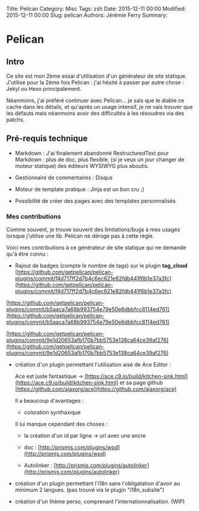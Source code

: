 Title: Pelican
Category: Misc
Tags: zsh
Date: 2015-12-11 00:00
Modified: 2015-12-11 00:00
Slug: pelican
Authors: Jérémie Ferry
Summary:

# Pelican

## Intro

Ce site est mon 2ème essai d'utilisation d'un générateur de site statique.
J'utilise pour la 2ème fois Pelican : j'ai hésité à passer par autre chose : Jekyl ou Hexo principalement.

Néanmoins, j'ai préféré continuer avec Pelican... je sais que le diable ce cache dans les détails, et qu'après un usage intensif, je ne vais trouver que les défauts mais néanmoins avoir des difficultés à les résoudres via des patchs.

## Pré-requis technique

* Markdown : J'ai finalement abandonné RestructuredText pour Markdown :
    plus de doc, plus flexible, (si je veux un jour changer de moteur statique) des éditeurs WYSIWYG plus aboutis.

* Gestionnaire de commentaires : Disqus

* Moteur de template pratique : Jinja est un bon cru ;)

* Possibilité de créer des pages avec des templates personnalisés

### Mes contributions

Comme souvent, je trouve souvent des limitations/bugs à mes usages lorsque j'utilise une lib.
Pelican ne déroge pas à cette règle.

Voici mes contributions à ce générateur de site statique qui ne demande qu'à être connu :

* Rajout de badges (compte le nombre de tags) sur le plugin **tag_cloud**
[https://github.com/getpelican/pelican-plugins/commit/f4d717ff2d7b4c6ec621e82fdb441f6b1e37a3fc](https://github.com/getpelican/pelican-plugins/commit/f4d717ff2d7b4c6ec621e82fdb441f6b1e37a3fc)

[https://github.com/getpelican/pelican-plugins/commit/b5aaca7a68b993754e79e50e6dbbfcc8114ed761](https://github.com/getpelican/pelican-plugins/commit/b5aaca7a68b993754e79e50e6dbbfcc8114ed761)

[https://github.com/getpelican/pelican-plugins/commit/9e1d20653afb170b7bb5753e138ca64ce39af276](https://github.com/getpelican/pelican-plugins/commit/9e1d20653afb170b7bb5753e138ca64ce39af276)

* création d'un plugin permettant l'utilisation aisé de Ace Editor :

    Ace est juste fantastique -> [https://ace.c9.io/build/kitchen-sink.html](https://ace.c9.io/build/kitchen-sink.html) et sa page github [https://github.com/ajaxorg/ace](https://github.com/ajaxorg/ace)

    Il a beaucoup d'avantages :

    * coloration synthaxique

    Il lui manque cependant des choses :

    * la création d'un id par ligne -> url avec une ancre

    * doc : [http://prismjs.com/plugins/wpd](http://prismjs.com/plugins/wpd)

    * Autolinker : [http://prismjs.com/plugins/autolinker](http://prismjs.com/plugins/autolinker)

* création d'un plugin permettant l'i18n sans l'obligatation d'avoir au minimum 2 langues. (pas trouvé via le plugin "i18n_subsite")

* création d'un thème perso, comprenant l'internationnalisation. (WIP)


